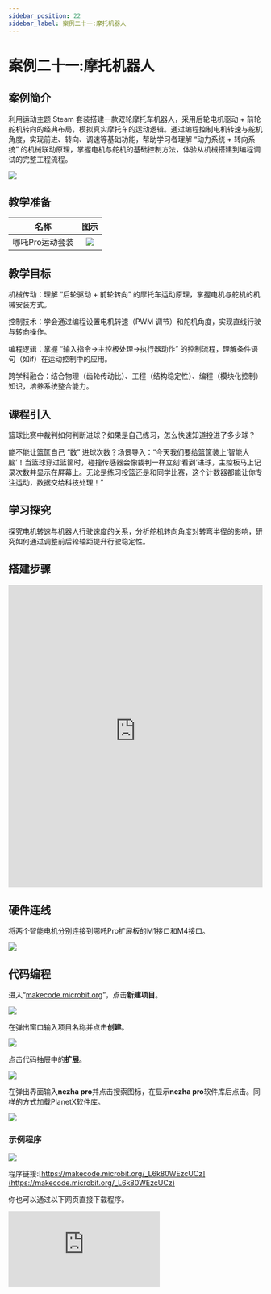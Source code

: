 ```yaml
---
sidebar_position: 22
sidebar_label: 案例二十一:摩托机器人
---
```


# 案例二十一:摩托机器人

## 案例简介

利用运动主题 Steam 套装搭建一款双轮摩托车机器人，采用后轮电机驱动 + 前轮舵机转向的经典布局，模拟真实摩托车的运动逻辑。通过编程控制电机转速与舵机角度，实现前进、转向、调速等基础功能，帮助学习者理解 “动力系统 + 转向系统” 的机械联动原理，掌握电机与舵机的基础控制方法，体验从机械搭建到编程调试的完整工程流程。

![](https://wiki-media-ef.oss-cn-hongkong.aliyuncs.com/docs/microbit/building-blocks/nezha-pro-sports-kit/images/nezha-pro-sports-kit-case-06-01-01.png)

## 教学准备

|     名称     |            图示            |
| :----------: | :--------------------------: |
|   哪吒Pro运动套装   |   ![](https://wiki-media-ef.oss-cn-hongkong.aliyuncs.com/docs/microbit/building-blocks/nezha-pro-sports-kit/images/nezha-pro-sports-kit-01.png)  |

## 教学目标

机械传动：理解 “后轮驱动 + 前轮转向” 的摩托车运动原理，掌握电机与舵机的机械安装方式。​

控制技术：学会通过编程设置电机转速（PWM 调节）和舵机角度，实现直线行驶与转向操作。​

编程逻辑：掌握 “输入指令→主控板处理→执行器动作” 的控制流程，理解条件语句（如if）在运动控制中的应用。​

跨学科融合：结合物理（齿轮传动比）、工程（结构稳定性）、编程（模块化控制）知识，培养系统整合能力。

## 课程引入

篮球比赛中裁判如何判断进球？如果是自己练习，怎么快速知道投进了多少球？​

能不能让篮筐自己 “数” 进球次数？场景导入：“今天我们要给篮筐装上‘智能大脑’！当篮球穿过篮筐时，碰撞传感器会像裁判一样立刻‘看到’进球，主控板马上记录次数并显示在屏幕上。无论是练习投篮还是和同学比赛，这个计数器都能让你专注运动，数据交给科技处理！”

## 学习探究

探究电机转速与机器人行驶速度的关系，分析舵机转向角度对转弯半径的影响，研究如何通过调整前后轮轴距提升行驶稳定性。

## 搭建步骤

<embed src="https://wiki-media-ef.oss-cn-hongkong.aliyuncs.com/docs/microbit/building-blocks/nezha-pro-sports-kit/files/%E6%91%A9%E6%89%98%E8%BD%A6.pdf" type="application/pdf" width="100%" height="600px" />

## 硬件连线

将两个智能电机分别连接到哪吒Pro扩展板的M1接口和M4接口。

![](https://wiki-media-ef.oss-cn-hongkong.aliyuncs.com/docs/microbit/building-blocks/nezha-pro-sports-kit/images/nezha-pro-sports-kit-case-21-03.png)

## 代码编程

进入“[makecode.microbit.org](https://makecode.microbit.org)”，点击**新建项目**。

![](https://wiki-media-ef.oss-cn-hongkong.aliyuncs.com/docs/microbit/building-blocks/microbit-space-science-kit/images/microbit-space-science-kit-case01-07.png)

在弹出窗口输入项目名称并点击**创建**。

![](https://wiki-media-ef.oss-cn-hongkong.aliyuncs.com/docs/microbit/building-blocks/microbit-space-science-kit/images/microbit-space-science-kit-case01-11.png)

点击代码抽屉中的**扩展**。

![](https://wiki-media-ef.oss-cn-hongkong.aliyuncs.com/docs/microbit/building-blocks/microbit-space-science-kit/images/microbit-space-science-kit-case01-09.png)

在弹出界面输入**nezha pro**并点击搜索图标，在显示**nezha pro**软件库后点击。同样的方式加载PlanetX软件库。

![](https://wiki-media-ef.oss-cn-hongkong.aliyuncs.com/docs/microbit/building-blocks/microbit-space-science-kit/images/microbit-space-science-kit-case01-10.png)



### 示例程序


![](https://wiki-media-ef.oss-cn-hongkong.aliyuncs.com/docs/microbit/building-blocks/nezha-pro-sports-kit/images/nezha-pro-sports-kit-case-21-04.png)

程序链接:[https://makecode.microbit.org/_L6k80WEzcUCz](https://makecode.microbit.org/_L6k80WEzcUCz)

你也可以通过以下网页直接下载程序。

<div
    style={{
        position: 'relative',
        paddingBottom: '60%',
        overflow: 'hidden',
    }}
>
    <iframe
        src="https://makecode.microbit.org/_L6k80WEzcUCz"
        frameborder="0"
        sandbox="allow-popups allow-forms allow-scripts allow-same-origin"
        style={{
            position: 'absolute',
            width: '100%',
            height: '100%',
        }}
    />
</div>

## 下载程序

使用 USB 线连接 PC 和 micro:bit V2。

![](https://wiki-media-ef.oss-cn-hongkong.aliyuncs.com/docs/microbit/building-blocks/microbit-space-science-kit/images/microbit-space-science-kit-manual03.gif)

连接成功后，电脑上会识别出一个名为 MICROBIT 的盘符。

![](https://wiki-media-ef.oss-cn-hongkong.aliyuncs.com/docs/microbit/building-blocks/microbit-space-science-kit/images/microbit-space-science-kit-manual06.png)

点击左下角的![](https://wiki-media-ef.oss-cn-hongkong.aliyuncs.com/docs/microbit/building-blocks/microbit-space-science-kit/images/microbit-space-science-kit-manual07.png)，选择**Connect Device**。

![](https://wiki-media-ef.oss-cn-hongkong.aliyuncs.com/docs/microbit/building-blocks/microbit-space-science-kit/images/microbit-space-science-kit-manual11.png)

点击![](https://wiki-media-ef.oss-cn-hongkong.aliyuncs.com/docs/microbit/building-blocks/microbit-space-science-kit/images/microbit-space-science-kit-manual08.png)。

![](https://wiki-media-ef.oss-cn-hongkong.aliyuncs.com/docs/microbit/building-blocks/microbit-space-science-kit/images/microbit-space-science-kit-manual12.png)

点击![](https://wiki-media-ef.oss-cn-hongkong.aliyuncs.com/docs/microbit/building-blocks/microbit-space-science-kit/images/microbit-space-science-kit-manual09.png)。

![](https://wiki-media-ef.oss-cn-hongkong.aliyuncs.com/docs/microbit/building-blocks/microbit-space-science-kit/images/microbit-space-science-kit-manual13.png)

在弹出窗口选择 **BBC micro:bit CMSIS-DAP**，然后选择**连接**，至此，我们的 micro:bit 就已经连接成功。

![](https://wiki-media-ef.oss-cn-hongkong.aliyuncs.com/docs/microbit/building-blocks/microbit-space-science-kit/images/microbit-space-science-kit-manual14.png)

点击**下载程序**

![](https://wiki-media-ef.oss-cn-hongkong.aliyuncs.com/docs/microbit/building-blocks/microbit-space-science-kit/images/microbit-space-science-kit-manual10.png)

## 案例演示

按下按键A，摩托车向前行驶，按下按键B，摩托车停止行驶。

![](https://wiki-media-ef.oss-cn-hongkong.aliyuncs.com/docs/microbit/building-blocks/microbit-space-science-kit/images/nezha-pro-sports-kit-case-21.gif)

## 总结分享



## 扩展知识


**摩托车运动中的物理知识​**
转向几何：前轮转向轴与地面的交点需位于轮胎接地点内侧（阿克曼转向原理），减少转向时的轮胎滑动，本案例通过连杆长度模拟这一特性。​
惯性影响：高速行驶时突然转向可能因离心力导致侧翻，可通过降低重心（加装底盘配重）提升稳定性。​
